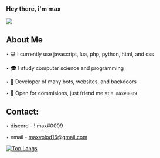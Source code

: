 ### Hey there, i'm max



<img src="https://discord.c99.nl/widget/theme-2/676051070308450344.png"/>

   
## About Me

‣ 💻 I currently use javascript, lua, php, python, html, and css

‣ 🎓 I study computer science and programming

‣ 🤖 Developer of many bots, websites, and backdoors

‣ 💸 Open for commisions, just friend me at `! max#0009`



## Contact:

‣ discord - ! max#0009

‣ email - maxvolod16@gmail.com


[![Top Langs](https://github-readme-stats.vercel.app/api/top-langs/?username=maxhithere&layout=compact&text_color=daf7dc&bg_color=151515)](https://github.com/maxhithere/github-readme-stats)
